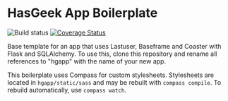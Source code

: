 HasGeek App Boilerplate
=======================

![Build status](https://secure.travis-ci.org/hasgeek/hgapp.png)
[![Coverage Status](https://coveralls.io/repos/hasgeek/hgapp/badge.png?branch=master)](https://coveralls.io/r/hasgeek/hgapp?branch=master)

Base template for an app that uses Lastuser, Baseframe and Coaster with Flask
and SQLAlchemy. To use this, clone this repository and rename all references
to "hgapp" with the name of your new app.

This boilerplate uses Compass for custom stylesheets. Stylesheets are located
in `hgapp/static/sass` and may be rebuilt with `compass compile`. To rebuild
automatically, use `compass watch`.
